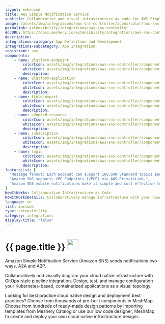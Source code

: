 ```yaml
---
layout: enhanced
title: AWS Simple Notification Service
subtitle: Collaborative and visual infrastructure as code for AWS Simple Notification Service
image: /assets/img/integrations/aws-sns-controller/icons/color/aws-sns-controller-color.svg
permalink: extensibility/integrations/aws-sns-controller
docURL: https://docs.meshery.io/extensibility/integrations/aws-sns-controller
description: 
integrations-category: App Definition and Development
integrations-subcategory: App Integration
registrant: aws
components: 
	- name: platform-endpoint
		colorIcon: assets/img/integrations/aws-sns-controller/components/platform-endpoint/icons/color/platform-endpoint-color.svg
		whiteIcon: assets/img/integrations/aws-sns-controller/components/platform-endpoint/icons/white/platform-endpoint-white.svg
		description: 
	- name: platform-application
		colorIcon: assets/img/integrations/aws-sns-controller/components/platform-application/icons/color/platform-application-color.svg
		whiteIcon: assets/img/integrations/aws-sns-controller/components/platform-application/icons/white/platform-application-white.svg
		description: 
	- name: field-export
		colorIcon: assets/img/integrations/aws-sns-controller/components/field-export/icons/color/field-export-color.svg
		whiteIcon: assets/img/integrations/aws-sns-controller/components/field-export/icons/white/field-export-white.svg
		description: 
	- name: adopted-resource
		colorIcon: assets/img/integrations/aws-sns-controller/components/adopted-resource/icons/color/adopted-resource-color.svg
		whiteIcon: assets/img/integrations/aws-sns-controller/components/adopted-resource/icons/white/adopted-resource-white.svg
		description: 
	- name: subscription
		colorIcon: assets/img/integrations/aws-sns-controller/components/subscription/icons/color/subscription-color.svg
		whiteIcon: assets/img/integrations/aws-sns-controller/components/subscription/icons/white/subscription-white.svg
		description: 
	- name: topic
		colorIcon: assets/img/integrations/aws-sns-controller/components/topic/icons/color/topic-color.svg
		whiteIcon: assets/img/integrations/aws-sns-controller/components/topic/icons/white/topic-white.svg
		description: 
featureList: [
  "Message fanout: Each account can support 100,000 Standard topics and each topic supports up to 12.5M subscriptions.",
  "Amazon SNS supports VPC Endpoints (VPCE) via AWS PrivateLink.",
  "Amazon SNS mobile notifications make it simple and cost effective to fan out mobile push notifications to iOS, Android, Fire, Windows, and Baidu devices."
]
howItWorks: Collaborative Infrastructure as Code
howItWorksDetails: Collaboratively manage infrastructure with your coworkers synchronously sharing the same designs.
language: en
list: include
type: extensibility
category: integrations
display-title: "false"
---
```

<h1>{{ page.title }} <img src="{{ page.image }}" style="width: 35px; height: 35px;" /></h1>

<p>
Amazon Simple Notification Service (Amazon SNS) sends notifications two ways, A2A and A2P.
</p>
<p>
    Collaboratively and visually diagram your cloud native infrastructure with GitOps-style pipeline integration. Design, test, and manage configuration your Kubernetes-based, containerized applications as a visual topology.
</p>
<p>
    Looking for best practice cloud native design and deployment best practices? Choose from thousands of pre-built components in MeshMap. Choose from hundreds of ready-made design patterns by importing templates from Meshery Catalog or use our low code designer, MeshMap, to create and deploy your own cloud native infrastructure designs.
</p>
